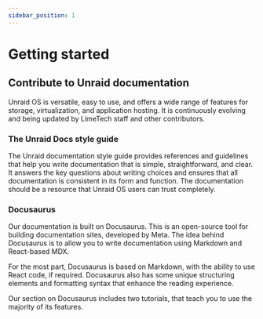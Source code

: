 ```yaml
---
sidebar_position: 1
---
```


# Getting started

## Contribute to Unraid documentation

Unraid OS is versatile, easy to use, and offers a wide range of features for storage, virtualization, and application hosting. It is continuously evolving and being updated by LimeTech staff and other contributors.

### The Unraid Docs style guide

The Unraid documentation style guide provides references and guidelines that help you write documentation that is simple, straightforward, and clear. It answers the key questions about writing choices and ensures that all documentation is consistent in its form and function. The documentation should be a resource that Unraid OS users can trust completely.

### Docusaurus

Our documentation is built on Docusaurus. This is an open-source tool for building documentation sites, developed by Meta. The idea behind Docusaurus is to allow you to write documentation using Markdown and React-based MDX.

For the most part, Docusaurus is based on Markdown, with the ability to use React code, if required. Docusaurus also has some unique structuring elements and formatting syntax that enhance the reading experience.

Our section on Docusaurus includes two tutorials, that teach you to use the majority of its features.

